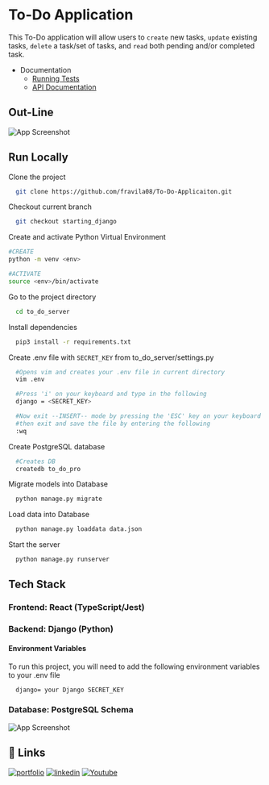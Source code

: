 
# To-Do Application

This To-Do application will allow users to `create` new tasks, `update` existing tasks, `delete` a task/set of tasks, and `read` both pending and/or completed task.

- Documentation
  - [Running Tests](https://github.com/fravila08/To-Do-Applicaiton/tree/creatig_a_new_task/documentation/tests)
  - [API Documentation](https://github.com/fravila08/To-Do-Applicaiton/blob/creatig_a_new_task/documentation/API_Ref/api_doc.md)

## Out-Line

![App Screenshot](https://user-images.githubusercontent.com/105952966/214779385-37b8a0d3-86ba-49a0-8933-6617b30a6439.jpeg)

## Run Locally

Clone the project

```bash
  git clone https://github.com/fravila08/To-Do-Applicaiton.git
```

Checkout current branch

```bash
  git checkout starting_django
```

Create and activate Python Virtual Environment

```bash
#CREATE
python -m venv <env>

#ACTIVATE
source <env>/bin/activate  
```

Go to the project directory

```bash
  cd to_do_server
```

Install dependencies

```bash
  pip3 install -r requirements.txt
```

Create .env file with `SECRET_KEY` from to_do_server/settings.py

```bash
  #Opens vim and creates your .env file in current directory
  vim .env

  #Press 'i' on your keyboard and type in the following
  django = <SECRET_KEY>

  #Now exit --INSERT-- mode by pressing the 'ESC' key on your keyboard
  #then exit and save the file by entering the following
  :wq
```

Create PostgreSQL database

```bash
  #Creates DB
  createdb to_do_pro
```

Migrate models into Database

```bash
  python manage.py migrate
```

Load data into Database

```bash
  python manage.py loaddata data.json
```


Start the server

```bash
  python manage.py runserver
```

## Tech Stack

### Frontend: React (TypeScript/Jest)

### Backend: Django (Python)

#### Environment Variables

To run this project, you will need to add the following environment variables to your .env file

```
  django= your Django SECRET_KEY   
```



### Database: PostgreSQL Schema
![App Screenshot](https://user-images.githubusercontent.com/105952966/214867537-8435198e-5c19-48e5-a904-b34e2730d6e7.png)

## 🔗 Links
[![portfolio](https://img.shields.io/badge/my_portfolio-000?style=for-the-badge&logo=ko-fi&logoColor=white)](https://favilas-portfolio.com/)
[![linkedin](https://img.shields.io/badge/linkedin-0A66C2?style=for-the-badge&logo=linkedin&logoColor=white)](https://www.linkedin.com/in/francisco-r-avila)
[![Youtube](https://img.shields.io/badge/youtube-C4302B?style=for-the-badge&logo=youtube&logoColor=white)](https://youtube.com/@code_7887)
